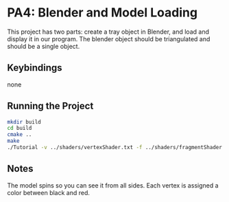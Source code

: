 # PA4: Blender and Model Loading
This project has two parts: create a tray object in Blender, and load and display it in our program. The blender object should be triangulated and should be a single object.

## Keybindings

none

## Running the Project

```bash
mkdir build
cd build
cmake ..
make
./Tutorial -v ../shaders/vertexShader.txt -f ../shaders/fragmentShader.txt -o ../obj/Tray.obj
```
## Notes

The model spins so you can see it from all sides. Each vertex is assigned a color between black and red.
